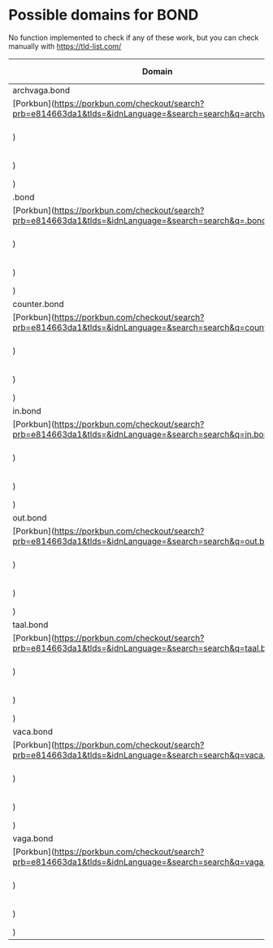 # Possible domains for BOND

No function implemented to check if any of these work, but you can check manually with https://tld-list.com/

| Domain | Porkbun | NameCheap | Google Domains |
|---|---|---|---|
| archvaga.bond | [Porkbun](https://porkbun.com/checkout/search?prb=e814663da1&tlds=&idnLanguage=&search=search&q=archvaga.bond) | [Namecheap](https://www.namecheap.com/domains/registration/results/?domain=archvaga.bond) | [Google](https://domains.google.com/registrar/search?searchTerm=archvaga.bond) |
| .bond | [Porkbun](https://porkbun.com/checkout/search?prb=e814663da1&tlds=&idnLanguage=&search=search&q=.bond) | [Namecheap](https://www.namecheap.com/domains/registration/results/?domain=.bond) | [Google](https://domains.google.com/registrar/search?searchTerm=.bond) |
| counter.bond | [Porkbun](https://porkbun.com/checkout/search?prb=e814663da1&tlds=&idnLanguage=&search=search&q=counter.bond) | [Namecheap](https://www.namecheap.com/domains/registration/results/?domain=counter.bond) | [Google](https://domains.google.com/registrar/search?searchTerm=counter.bond) |
| in.bond | [Porkbun](https://porkbun.com/checkout/search?prb=e814663da1&tlds=&idnLanguage=&search=search&q=in.bond) | [Namecheap](https://www.namecheap.com/domains/registration/results/?domain=in.bond) | [Google](https://domains.google.com/registrar/search?searchTerm=in.bond) |
| out.bond | [Porkbun](https://porkbun.com/checkout/search?prb=e814663da1&tlds=&idnLanguage=&search=search&q=out.bond) | [Namecheap](https://www.namecheap.com/domains/registration/results/?domain=out.bond) | [Google](https://domains.google.com/registrar/search?searchTerm=out.bond) |
| taal.bond | [Porkbun](https://porkbun.com/checkout/search?prb=e814663da1&tlds=&idnLanguage=&search=search&q=taal.bond) | [Namecheap](https://www.namecheap.com/domains/registration/results/?domain=taal.bond) | [Google](https://domains.google.com/registrar/search?searchTerm=taal.bond) |
| vaca.bond | [Porkbun](https://porkbun.com/checkout/search?prb=e814663da1&tlds=&idnLanguage=&search=search&q=vaca.bond) | [Namecheap](https://www.namecheap.com/domains/registration/results/?domain=vaca.bond) | [Google](https://domains.google.com/registrar/search?searchTerm=vaca.bond) |
| vaga.bond | [Porkbun](https://porkbun.com/checkout/search?prb=e814663da1&tlds=&idnLanguage=&search=search&q=vaga.bond) | [Namecheap](https://www.namecheap.com/domains/registration/results/?domain=vaga.bond) | [Google](https://domains.google.com/registrar/search?searchTerm=vaga.bond) |
